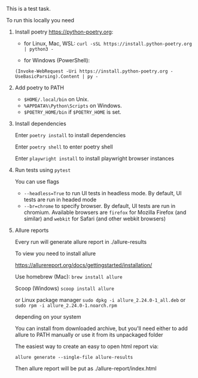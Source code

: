 This is a test task.

To run this locally you need
1. Install poetry https://python-poetry.org:

    * for  Linux, Mac, WSL: 
`curl -sSL https://install.python-poetry.org | python3 -
` 

    * for Windows (PowerShell):

    `(Invoke-WebRequest -Uri https://install.python-poetry.org -UseBasicParsing).Content | py -
    `


2. Add poetry to PATH
   * `$HOME/.local/bin` on Unix.
   * `%APPDATA%\Python\Scripts` on Windows.
   * `$POETRY_HOME/bin` if `$POETRY_HOME` is set.


3. Install dependencies 

    Enter `poetry install` to install dependencies

    Enter `poetry shell` to enter poetry shell

    Enter `playwright install` to install playwright browser instances


4. Run tests using `pytest`

   You can use flags 

   * `--headless=True` to run UI tests in headless mode. By default, UI tests are run in headed mode
   * `--br=chrome` to specify browser. By default, UI tests are run in chromium. Available browsers are `firefox` for Mozilla Firefox (and similar) and `webkit` for Safari (and other webkit browsers)


5. Allure reports

   Every run will generate allure report in ./allure-results   

   To view you need to install allure

   https://allurereport.org/docs/gettingstarted/installation/

   Use homebrew (Mac): `brew install allure`
   
   Scoop (Windows) `scoop install allure`
   
   or Linux package manager `sudo dpkg -i allure_2.24.0-1_all.deb` or `sudo rpm -i allure_2.24.0-1.noarch.rpm`

   depending on your system

   You can install from downloaded archive, but you'll need either to add allure to PATH manually or use it from its unpackaged folder

   The easiest way to create an easy to open html report via:
         
   `allure generate --single-file allure-results`

   Then allure report will be put as ./allure-report/index.html
